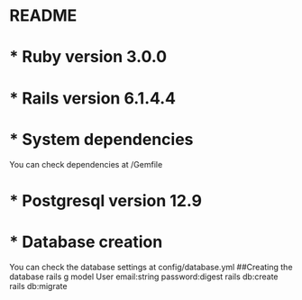 # README


# * Ruby version 3.0.0

# * Rails version 6.1.4.4

# * System dependencies
  You can check dependencies at /Gemfile

# * Postgresql version 12.9

# * Database creation
  You can check the database settings at config/database.yml
  ##Creating the database 
    rails g model User email:string password:digest
    rails db:create
    rails db:migrate
